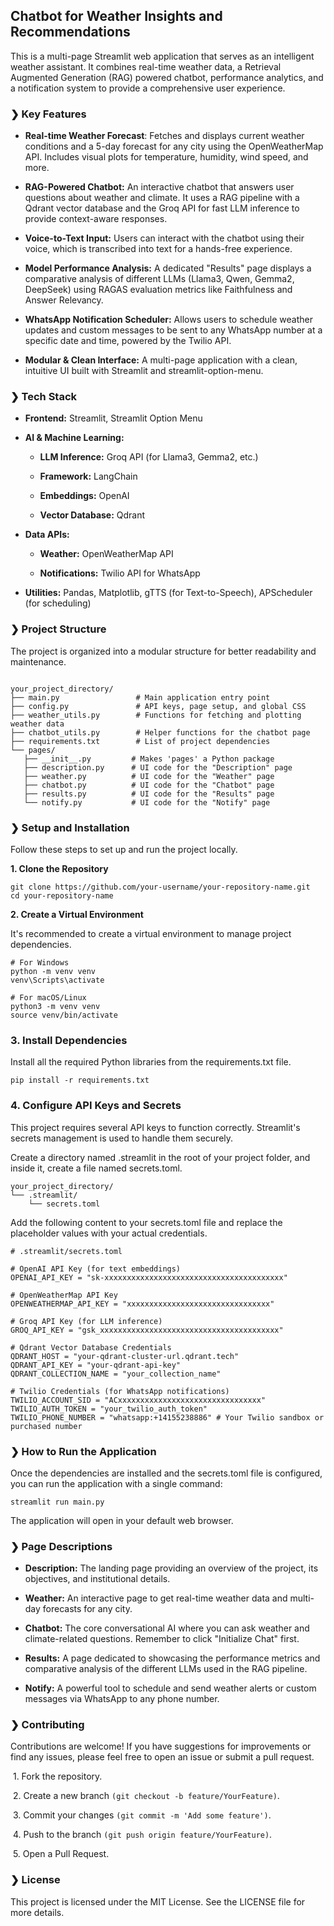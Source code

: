 ## Chatbot for Weather Insights and Recommendations

This is a multi-page Streamlit web application that serves as an intelligent weather assistant. It combines real-time weather data, a Retrieval Augmented Generation (RAG) powered chatbot, performance analytics, and a notification system to provide a comprehensive user experience.

### ❯ Key Features

* **Real-time Weather Forecast**: Fetches and displays current weather conditions and a 5-day forecast for any city using the OpenWeatherMap API. Includes visual plots for temperature, humidity, wind speed, and more.

* **RAG-Powered Chatbot:** An interactive chatbot that answers user questions about weather and climate. It uses a RAG pipeline with a Qdrant vector database and the Groq API for fast LLM inference to provide context-aware responses.

* **Voice-to-Text Input:** Users can interact with the chatbot using their voice, which is transcribed into text for a hands-free experience.

* **Model Performance Analysis:** A dedicated "Results" page displays a comparative analysis of different LLMs (Llama3, Qwen, Gemma2, DeepSeek) using RAGAS evaluation metrics like Faithfulness and Answer Relevancy.

* **WhatsApp Notification Scheduler:** Allows users to schedule weather updates and custom messages to be sent to any WhatsApp number at a specific date and time, powered by the Twilio API.

* **Modular & Clean Interface:** A multi-page application with a clean, intuitive UI built with Streamlit and streamlit-option-menu.

### ❯ Tech Stack

* **Frontend:** Streamlit, Streamlit Option Menu

* **AI & Machine Learning:**

    * **LLM Inference:** Groq API (for Llama3, Gemma2, etc.)
    * **Framework:** LangChain
    * **Embeddings:** OpenAI

    * **Vector Database:** Qdrant

* **Data APIs:**

    * **Weather:** OpenWeatherMap API

    * **Notifications:** Twilio API for WhatsApp

* **Utilities:** Pandas, Matplotlib, gTTS (for Text-to-Speech), APScheduler (for scheduling)

### ❯ Project Structure

The project is organized into a modular structure for better readability and maintenance.

 ``` 

your_project_directory/
├── main.py                 # Main application entry point
├── config.py               # API keys, page setup, and global CSS
├── weather_utils.py        # Functions for fetching and plotting weather data
├── chatbot_utils.py        # Helper functions for the chatbot page
├── requirements.txt        # List of project dependencies
└── pages/
    ├── __init__.py         # Makes 'pages' a Python package
    ├── description.py      # UI code for the "Description" page
    ├── weather.py          # UI code for the "Weather" page
    ├── chatbot.py          # UI code for the "Chatbot" page
    ├── results.py          # UI code for the "Results" page
    └── notify.py           # UI code for the "Notify" page
```
### ❯ Setup and Installation

Follow these steps to set up and run the project locally.

**1. Clone the Repository**
```
git clone https://github.com/your-username/your-repository-name.git
cd your-repository-name
```

**2. Create a Virtual Environment**

It's recommended to create a virtual environment to manage project dependencies.

```
# For Windows
python -m venv venv
venv\Scripts\activate

# For macOS/Linux
python3 -m venv venv
source venv/bin/activate
```
### 3. Install Dependencies

Install all the required Python libraries from the requirements.txt file.
```
pip install -r requirements.txt
```

### 4. Configure API Keys and Secrets

This project requires several API keys to function correctly. Streamlit's secrets management is used to handle them securely.

Create a directory named .streamlit in the root of your project folder, and inside it, create a file named secrets.toml.

```
your_project_directory/
└── .streamlit/
    └── secrets.toml
```
Add the following content to your secrets.toml file and replace the placeholder values with your actual credentials.

```
# .streamlit/secrets.toml

# OpenAI API Key (for text embeddings)
OPENAI_API_KEY = "sk-xxxxxxxxxxxxxxxxxxxxxxxxxxxxxxxxxxxxxxxx"

# OpenWeatherMap API Key
OPENWEATHERMAP_API_KEY = "xxxxxxxxxxxxxxxxxxxxxxxxxxxxxxxx"

# Groq API Key (for LLM inference)
GROQ_API_KEY = "gsk_xxxxxxxxxxxxxxxxxxxxxxxxxxxxxxxxxxxxxxxx"

# Qdrant Vector Database Credentials
QDRANT_HOST = "your-qdrant-cluster-url.qdrant.tech"
QDRANT_API_KEY = "your-qdrant-api-key"
QDRANT_COLLECTION_NAME = "your_collection_name"

# Twilio Credentials (for WhatsApp notifications)
TWILIO_ACCOUNT_SID = "ACxxxxxxxxxxxxxxxxxxxxxxxxxxxxxxxx"
TWILIO_AUTH_TOKEN = "your_twilio_auth_token"
TWILIO_PHONE_NUMBER = "whatsapp:+14155238886" # Your Twilio sandbox or purchased number
```
### ❯ How to Run the Application

Once the dependencies are installed and the secrets.toml file is configured, you can run the application with a single command:
```
streamlit run main.py
```
The application will open in your default web browser.

### ❯ Page Descriptions

* **Description:** The landing page providing an overview of the project, its objectives, and institutional details.

* **Weather:** An interactive page to get real-time weather data and multi-day forecasts for any city.

* **Chatbot:** The core conversational AI where you can ask weather and climate-related questions. Remember to click "Initialize Chat" first.

* **Results:** A page dedicated to showcasing the performance metrics and comparative analysis of the different LLMs used in the RAG pipeline.

* **Notify:** A powerful tool to schedule and send weather alerts or custom messages via WhatsApp to any phone number.

### ❯ Contributing

Contributions are welcome! If you have suggestions for improvements or find any issues, please feel free to open an issue or submit a pull request.

&nbsp;1. Fork the repository.

&nbsp;2. Create a new branch ```(git checkout -b feature/YourFeature)```.

&nbsp;3. Commit your changes ```(git commit -m 'Add some feature')```.

&nbsp;4. Push to the branch ```(git push origin feature/YourFeature)```.

&nbsp;5. Open a Pull Request.

### ❯ License

This project is licensed under the MIT License. See the LICENSE file for more details.